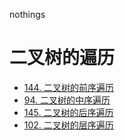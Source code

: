 nothings

# 二叉树的遍历

- [144. 二叉树的前序遍历](./114.md)
- [94. 二叉树的中序遍历](./94.md)
- [145. 二叉树的后序遍历](./145.md)
- [102. 二叉树的层序遍历](./104.md)
